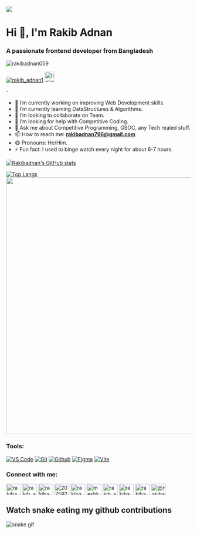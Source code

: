 <img src="https://i.ibb.co/ZMNnCwx/github.png" />
<h1 align="left">Hi 👋, I'm Rakib Adnan</h1>
<h3 align="left">A passionate frontend developer from Bangladesh</h3>

<p align="left"> <img src="https://komarev.com/ghpvc/?username=rakibadnan059&label=Profile%20views&color=0e75b6&style=flat" alt="rakibadnan059" /> </p>

<p> <a href="https://twitter.com/rakib_adnan1" target="_blank"><img src="https://img.shields.io/twitter/follow/rakib_adnan1?logo=twitter&style=for-the-badge" alt="rakib_adnan1" /></a> <a href="https://www.linkedin.com/in/rakibadnan/" target="_blank" ><img src="https://img.shields.io/static/v1?message=LinkedIn&logo=linkedin&label=&color=0077B5&logoColor=white&labelColor=&style=for-the-badge" height="28" alt="linkedin logo"  /> </a>
</p>
- <!-- Please don't remove this: Grab your social icons from https://github.com/carlsednaoui/gitsocial -->

- 🔭 I’m currently working on improving Web Development skills.
- 🌱 I’m currently learning DataStructures & Algorithms.
- 👯 I’m looking to collaborate on Team.
- 🤔 I’m looking for help with Competitive Coding.
- 💬 Ask me about Competitive Programming, GSOC, any Tech realed stuff.
- 📫 How to reach me:  **rakibadnan796@gmail.com**
- 😄 Pronouns: He/Him.
- ⚡ Fun fact: I used to binge watch every night for about 6-7 hours.
  
  
[![Rakibadnan's GitHub stats](https://github-readme-stats.vercel.app/api?username=rakibadnan059&show_icons=true&theme=dracula)](https://github.com/rakibadnan059/github-readme-stats)

[![Top Langs](https://github-readme-stats.vercel.app/api/top-langs/?username=rakibadnan059&size_weight=0.5&count_weight=0.5)](https://github.com/rakibadnan059/github-readme-stats)
<img src="https://github-readme-streak-stats.herokuapp.com?user=rakibadnan059&theme=jolly" width="700">

<h3>Tools:</h3>

<p>
<a target="_blank" rel="noopener noreferrer nofollow" href="https://camo.githubusercontent.com/1b9c3034aa078ebfac8da21d4a43ab67da92ad801a08c4b9b04cfecfb54df2d2/68747470733a2f2f696d672e736869656c64732e696f2f62616467652f56697375616c25323053747564696f253230436f64652d3030374143432e7376673f7374796c653d666f722d7468652d6261646765266c6f676f3d56697375616c2d53747564696f2d436f6465266c6f676f436f6c6f723d7768697465"><img src="https://camo.githubusercontent.com/1b9c3034aa078ebfac8da21d4a43ab67da92ad801a08c4b9b04cfecfb54df2d2/68747470733a2f2f696d672e736869656c64732e696f2f62616467652f56697375616c25323053747564696f253230436f64652d3030374143432e7376673f7374796c653d666f722d7468652d6261646765266c6f676f3d56697375616c2d53747564696f2d436f6465266c6f676f436f6c6f723d7768697465" alt="VS Code" data-canonical-src="https://img.shields.io/badge/Visual%20Studio%20Code-007ACC.svg?style=for-the-badge&amp;logo=Visual-Studio-Code&amp;logoColor=white" style="max-width: 100%;"></a> <a target="_blank" rel="noopener noreferrer nofollow" href="https://camo.githubusercontent.com/e56fabf10c6279837b862f53dab44e7a4afedbb2ee9b4c91881e5d22e6f379e9/68747470733a2f2f696d672e736869656c64732e696f2f62616467652f4769742d4630353033322e7376673f7374796c653d666f722d7468652d6261646765266c6f676f3d476974266c6f676f436f6c6f723d7768697465"><img src="https://camo.githubusercontent.com/e56fabf10c6279837b862f53dab44e7a4afedbb2ee9b4c91881e5d22e6f379e9/68747470733a2f2f696d672e736869656c64732e696f2f62616467652f4769742d4630353033322e7376673f7374796c653d666f722d7468652d6261646765266c6f676f3d476974266c6f676f436f6c6f723d7768697465" alt="Git" data-canonical-src="https://img.shields.io/badge/Git-F05032.svg?style=for-the-badge&amp;logo=Git&amp;logoColor=white" style="max-width: 100%;"></a> <a target="_blank" rel="noopener noreferrer nofollow" href="https://camo.githubusercontent.com/ab157f6775de79be0a1001ed37be1ec4ec4529a9de146f306700d725aea9bce5/68747470733a2f2f696d672e736869656c64732e696f2f62616467652f4769744875622d3138313731372e7376673f7374796c653d666f722d7468652d6261646765266c6f676f3d476974487562266c6f676f436f6c6f723d7768697465"><img src="https://camo.githubusercontent.com/ab157f6775de79be0a1001ed37be1ec4ec4529a9de146f306700d725aea9bce5/68747470733a2f2f696d672e736869656c64732e696f2f62616467652f4769744875622d3138313731372e7376673f7374796c653d666f722d7468652d6261646765266c6f676f3d476974487562266c6f676f436f6c6f723d7768697465" alt="Github" data-canonical-src="https://img.shields.io/badge/GitHub-181717.svg?style=for-the-badge&amp;logo=GitHub&amp;logoColor=white" style="max-width: 100%;"></a> <a target="_blank" rel="noopener noreferrer nofollow" href="https://camo.githubusercontent.com/0c93f74bb993c965a32c516cc63016ff0ffc366d43c7dd59aac3c33992bfb64a/68747470733a2f2f696d672e736869656c64732e696f2f62616467652f4669676d612d4632344531452e7376673f7374796c653d666f722d7468652d6261646765266c6f676f3d4669676d61266c6f676f436f6c6f723d7768697465"><img src="https://camo.githubusercontent.com/0c93f74bb993c965a32c516cc63016ff0ffc366d43c7dd59aac3c33992bfb64a/68747470733a2f2f696d672e736869656c64732e696f2f62616467652f4669676d612d4632344531452e7376673f7374796c653d666f722d7468652d6261646765266c6f676f3d4669676d61266c6f676f436f6c6f723d7768697465" alt="Figma" data-canonical-src="https://img.shields.io/badge/Figma-F24E1E.svg?style=for-the-badge&amp;logo=Figma&amp;logoColor=white" style="max-width: 100%;"></a> <a target="_blank" rel="noopener noreferrer nofollow" href="https://camo.githubusercontent.com/dd72407e4f508f754fd9e283c4707eba3c3acd439114eb34e37ec51b66fd9b93/68747470733a2f2f696d672e736869656c64732e696f2f62616467652f566974652d3634364346462e7376673f7374796c653d666f722d7468652d6261646765266c6f676f3d56697465266c6f676f436f6c6f723d7768697465"><img src="https://camo.githubusercontent.com/dd72407e4f508f754fd9e283c4707eba3c3acd439114eb34e37ec51b66fd9b93/68747470733a2f2f696d672e736869656c64732e696f2f62616467652f566974652d3634364346462e7376673f7374796c653d666f722d7468652d6261646765266c6f676f3d56697465266c6f676f436f6c6f723d7768697465" alt="Vite" data-canonical-src="https://img.shields.io/badge/Vite-646CFF.svg?style=for-the-badge&amp;logo=Vite&amp;logoColor=white" style="max-width: 100%;"></a>
  
</p>

<h3 align="left">Connect with me:</h3>
<p align="left">
<a href="https://codepen.io/rakibadnan" target="blank"><img align="center" src="https://raw.githubusercontent.com/rahuldkjain/github-profile-readme-generator/master/src/images/icons/Social/codepen.svg" alt="rakibadnan" height="30" width="40" /></a>
<a href="https://twitter.com/rakib_adnan1" target="blank"><img align="center" src="https://raw.githubusercontent.com/rahuldkjain/github-profile-readme-generator/master/src/images/icons/Social/twitter.svg" alt="rakib_adnan1" height="30" width="40" /></a>
<a href="https://linkedin.com/in/rakibadnan" target="blank"><img align="center" src="https://raw.githubusercontent.com/rahuldkjain/github-profile-readme-generator/master/src/images/icons/Social/linked-in-alt.svg" alt="rakibadnan" height="30" width="40" /></a>
<a href="https://stackoverflow.com/users/20759202/rakib-adnan" target="blank"><img align="center" src="https://raw.githubusercontent.com/rahuldkjain/github-profile-readme-generator/master/src/images/icons/Social/stack-overflow.svg" alt="20759202/rakib-adnan" height="30" width="40" /></a>
<a href="https://codesandbox.com/rakibadnan" target="blank"><img align="center" src="https://raw.githubusercontent.com/rahuldkjain/github-profile-readme-generator/master/src/images/icons/Social/codesandbox.svg" alt="rakibadnan" height="30" width="40" /></a>
<a href="https://fb.com/meshkeyadnan" target="blank"><img align="center" src="https://raw.githubusercontent.com/rahuldkjain/github-profile-readme-generator/master/src/images/icons/Social/facebook.svg" alt="meshkeyadnan" height="30" width="40" /></a>
<a href="https://instagram.com/rakib_adnan2" target="blank"><img align="center" src="https://raw.githubusercontent.com/rahuldkjain/github-profile-readme-generator/master/src/images/icons/Social/instagram.svg" alt="rakib_adnan2" height="30" width="40" /></a>
<a href="https://dribbble.com/rakibadnan" target="blank"><img align="center" src="https://raw.githubusercontent.com/rahuldkjain/github-profile-readme-generator/master/src/images/icons/Social/dribbble.svg" alt="rakibadnan" height="30" width="40" /></a>
<a href="https://www.behance.net/rakibadnan0" target="blank"><img align="center" src="https://raw.githubusercontent.com/rahuldkjain/github-profile-readme-generator/master/src/images/icons/Social/behance.svg" alt="rakibadnan0" height="30" width="40" /></a>
<a href="https://medium.com/@rakibadnan1" target="blank"><img align="center" src="https://raw.githubusercontent.com/rahuldkjain/github-profile-readme-generator/master/src/images/icons/Social/medium.svg" alt="@rakibadnan1" height="30" width="40" /></a>
</p>


## Watch snake eating my github contributions 
 
![snake gif](https://github.com/rakibadnan059/rakibadnan059/blob/output/github-contribution-grid-snake.svg)






